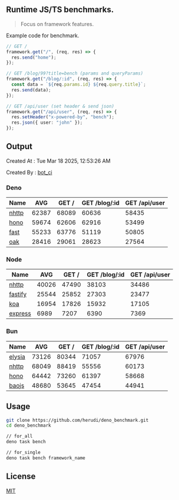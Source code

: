 ## Runtime JS/TS benchmarks.

> Focus on framework features.

Example code for benchmark.
```ts
// GET /
framework.get("/", (req, res) => {
  res.send("home");
});

// GET /blog/99?title=bench (params and queryParams)
framework.get("/blog/:id", (req, res) => {
  const data = `${req.params.id} ${req.query.title}`;
  res.send(data);
});

// GET /api/user (set header & send json)
framework.get("/api/user", (req, res) => {
  res.setHeader("x-powered-by", "bench");
  res.json({ user: "john" });
});
```

## Output
Created At : Tue Mar 18 2025, 12:53:26 AM

Created By : [bot_ci](https://github.com/herudi/deno_benchmarks/commits?author=github-actions%5Bbot%5D)


### Deno
|Name|AVG|GET /|GET /blog/:id|GET /api/user|
|----|----|----|----|----|
|[nhttp](https://github.com/nhttp/nhttp)|62387|68089|60636|58435|
|[hono](https://github.com/honojs/hono)|59674|62606|62916|53499|
|[fast](https://github.com/danteissaias/fast)|55233|63776|51119|50805|
|[oak](https://github.com/oakserver/oak)|28416|29061|28623|27564|
  


### Node
|Name|AVG|GET /|GET /blog/:id|GET /api/user|
|----|----|----|----|----|
|[nhttp](https://github.com/nhttp/nhttp)|40026|47490|38103|34486|
|[fastify](https://github.com/fastify/fastify)|25544|25852|27303|23477|
|[koa](https://github.com/koajs/koa)|16954|17826|15932|17105|
|[express](https://github.com/expressjs/express)|6989|7207|6390|7369|
  


### Bun
|Name|AVG|GET /|GET /blog/:id|GET /api/user|
|----|----|----|----|----|
|[elysia](https://github.com/elysiajs/elysia)|73126|80344|71057|67976|
|[nhttp](https://github.com/nhttp/nhttp)|68049|88419|55556|60173|
|[hono](https://github.com/honojs/hono)|64442|73260|61397|58668|
|[baojs](https://github.com/mattreid1/baojs)|48680|53645|47454|44941|
  



## Usage

```bash
git clone https://github.com/herudi/deno_benchmark.git
cd deno_benchmark

// for_all
deno task bench

// for_single
deno task bench framework_name
```

## License

[MIT](LICENSE)

